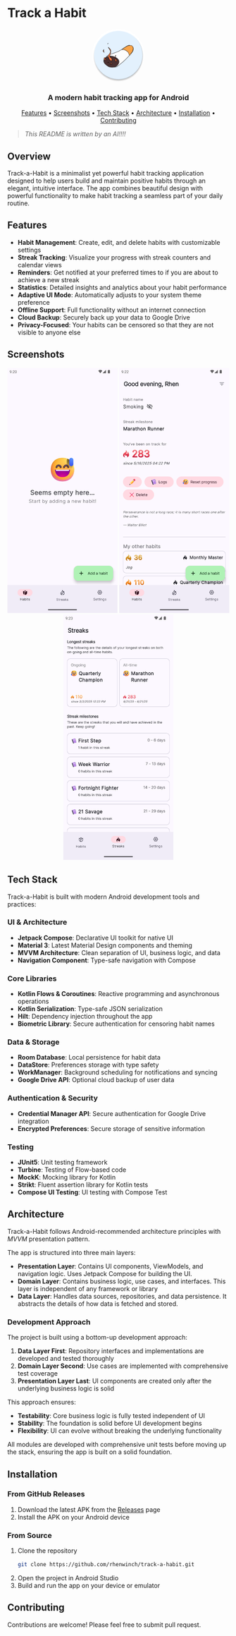# Track a Habit

<div align="center">
  <!-- You can replace this with your actual app icon -->
  <img src="app/src/main/res/mipmap-xxhdpi/ic_launcher_round.webp" alt="Track-a-Habit Logo" width="120" height="120" style="border-radius: 50%;" />
  
  <h3>A modern habit tracking app for Android</h3>
  
  <p>
    <a href="#features">Features</a> •
    <a href="#screenshots">Screenshots</a> •
    <a href="#tech-stack">Tech Stack</a> •
    <a href="#architecture">Architecture</a> •
    <a href="#installation">Installation</a> •
    <a href="#contributing">Contributing</a>
  </p>
</div>

> *This README is written by an AI!!!!*

## Overview

Track-a-Habit is a minimalist yet powerful habit tracking application designed to help users build and maintain positive habits through an elegant, intuitive interface. The app combines beautiful design with powerful functionality to make habit tracking a seamless part of your daily routine.

## Features

- **Habit Management**: Create, edit, and delete habits with customizable settings
- **Streak Tracking**: Visualize your progress with streak counters and calendar views
- **Reminders**: Get notified at your preferred times to if you are about to achieve a new streak
- **Statistics**: Detailed insights and analytics about your habit performance
- **Adaptive UI Mode**: Automatically adjusts to your system theme preference
- **Offline Support**: Full functionality without an internet connection
- **Cloud Backup**: Securely back up your data to Google Drive
- **Privacy-Focused**: Your habits can be censored so that they are not visible to anyone else

## Screenshots

<div align="center">
  <img src="docs/empty_screen_preview.png" alt="Empty Screen" width="250" />
  <img src="docs/habits_screen.png" alt="Habits Screen" width="250" />
  <img src="docs/streaks_screen.png" alt="Streaks Screen" width="250" />
</div>

## Tech Stack

Track-a-Habit is built with modern Android development tools and practices:

### UI & Architecture
- **Jetpack Compose**: Declarative UI toolkit for native UI
- **Material 3**: Latest Material Design components and theming
- **MVVM Architecture**: Clean separation of UI, business logic, and data
- **Navigation Component**: Type-safe navigation with Compose

### Core Libraries
- **Kotlin Flows & Coroutines**: Reactive programming and asynchronous operations
- **Kotlin Serialization**: Type-safe JSON serialization
- **Hilt**: Dependency injection throughout the app
- **Biometric Library**: Secure authentication for censoring habit names

### Data & Storage
- **Room Database**: Local persistence for habit data
- **DataStore**: Preferences storage with type safety
- **WorkManager**: Background scheduling for notifications and syncing
- **Google Drive API**: Optional cloud backup of user data

### Authentication & Security
- **Credential Manager API**: Secure authentication for Google Drive integration
- **Encrypted Preferences**: Secure storage of sensitive information

### Testing
- **JUnit5**: Unit testing framework
- **Turbine**: Testing of Flow-based code
- **MockK**: Mocking library for Kotlin
- **Strikt**: Fluent assertion library for Kotlin tests
- **Compose UI Testing**: UI testing with Compose Test

## Architecture

Track-a-Habit follows Android-recommended architecture principles with _MVVM_ presentation pattern.

The app is structured into three main layers:
- **Presentation Layer**: Contains UI components, ViewModels, and navigation logic. Uses Jetpack Compose for building the UI.
- **Domain Layer**: Contains business logic, use cases, and interfaces. This layer is independent of any framework or library
- **Data Layer**: Handles data sources, repositories, and data persistence. It abstracts the details of how data is fetched and stored.

### Development Approach

The project is built using a bottom-up development approach:

1. **Data Layer First**: Repository interfaces and implementations are developed and tested thoroughly
2. **Domain Layer Second**: Use cases are implemented with comprehensive test coverage
3. **Presentation Layer Last**: UI components are created only after the underlying business logic is solid

This approach ensures:
- **Testability**: Core business logic is fully tested independent of UI
- **Stability**: The foundation is solid before UI development begins
- **Flexibility**: UI can evolve without breaking the underlying functionality

All modules are developed with comprehensive unit tests before moving up the stack, ensuring the app is built on a solid foundation.

## Installation

### From GitHub Releases
1. Download the latest APK from the [Releases](https://github.com/rhenwinch/track-a-habit/releases) page
2. Install the APK on your Android device

### From Source
1. Clone the repository
   ```bash
   git clone https://github.com/rhenwinch/track-a-habit.git
   ```
2. Open the project in Android Studio
3. Build and run the app on your device or emulator

## Contributing

Contributions are welcome! Please feel free to submit pull request.
